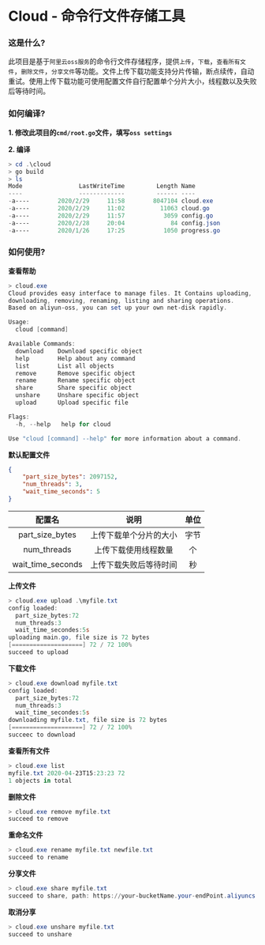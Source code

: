 # Cloud - 命令行文件存储工具

### 这是什么?

此项目是基于`阿里云oss服务`的命令行文件存储程序，提供`上传`，`下载`，`查看所有文件`，`删除文件`，`分享文件`等功能。文件上传下载功能支持分片传输，断点续传，自动重试。使用上传下载功能可使用配置文件自行配置单个分片大小，线程数以及失败后等待时间。

### 如何编译?

**1. 修改此项目的`cmd/root.go`文件，填写`oss settings`**

**2. 编译**

```powershell
> cd .\cloud
> go build
> ls
Mode                LastWriteTime         Length Name
----                -------------         ------ ----
-a----        2020/2/29     11:58        8047104 cloud.exe
-a----        2020/2/29     11:02          11063 cloud.go
-a----        2020/2/29     11:57           3059 config.go
-a----        2020/2/28     20:04             84 config.json
-a----        2020/1/26     17:25           1050 progress.go
```

### 如何使用?

**查看帮助**

```powershell
> cloud.exe
Cloud provides easy interface to manage files. It Contains uploading,
downloading, removing, renaming, listing and sharing operations.
Based on aliyun-oss, you can set up your own net-disk rapidly.

Usage:
  cloud [command]

Available Commands:
  download    Download specific object
  help        Help about any command
  list        List all objects
  remove      Remove specific object
  rename      Rename specific object
  share       Share specific object
  unshare     Unshare specific object
  upload      Upload specific file

Flags:
  -h, --help   help for cloud

Use "cloud [command] --help" for more information about a command.

```

**默认配置文件**

```json
{
    "part_size_bytes": 2097152,
    "num_threads": 3,
    "wait_time_seconds": 5
}
```

|      配置名       |          说明          | 单位 |
| :---------------: | :--------------------: | :--: |
|  part_size_bytes  | 上传下载单个分片的大小 | 字节 |
|    num_threads    |  上传下载使用线程数量  |  个  |
| wait_time_seconds | 上传下载失败后等待时间 |  秒  |

**上传文件**

```powershell
> cloud.exe upload .\myfile.txt
config loaded:
  part_size_bytes:72
  num_threads:3
  wait_time_secondes:5s
uploading main.go, file size is 72 bytes
[====================] 72 / 72 100%
succeed to upload
```

**下载文件**

```powershell
> cloud.exe download myfile.txt
config loaded:
  part_size_bytes:72
  num_threads:3
  wait_time_secondes:5s
downloading myfile.txt, file size is 72 bytes
[====================] 72 / 72 100%
succeec to download
```

**查看所有文件**

```powershell
> cloud.exe list
myfile.txt 2020-04-23T15:23:23 72
1 objects in total
```

**删除文件**

```powershell
> cloud.exe remove myfile.txt
succeed to remove
```

**重命名文件**

```powershell
> cloud.exe rename myfile.txt newfile.txt
succeed to rename
```

**分享文件**

```powershell
> cloud.exe share myfile.txt
succeed to share, path: https://your-bucketName.your-endPoint.aliyuncs.com/myfile.txt
```

**取消分享**

```powershell
> cloud.exe unshare myfile.txt
succeed to unshare
```
